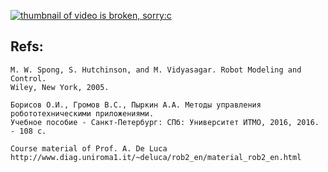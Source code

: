 [![thumbnail of video is broken, sorry:c](https://img.youtube.com/vi/2EVu1HQnMls/0.jpg)](https://www.youtube.com/watch?v=2EVu1HQnMls "IK - kinematics decomposition method")

## Refs:

    M. W. Spong, S. Hutchinson, and M. Vidyasagar. Robot Modeling and Control.
    Wiley, New York, 2005.

    Борисов О.И., Громов В.С., Пыркин А.А. Методы управления робототехническими приложениями. 
    Учебное пособие - Санкт-Петербург: СПб: Университет ИТМО, 2016, 2016. - 108 с.

    Course material of Prof. A. De Luca
    http://www.diag.uniroma1.it/~deluca/rob2_en/material_rob2_en.html
